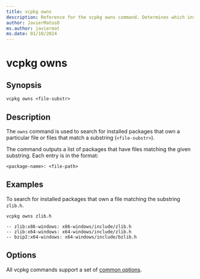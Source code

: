 ```yaml
---
title: vcpkg owns
description: Reference for the vcpkg owns command. Determines which installed package owns a particular file or files matching a substring.
author: JavierMatosD
ms.author: javiermat
ms.date: 01/10/2024
---
```

# vcpkg owns

## Synopsis

```console
vcpkg owns <file-substr>
```

## Description

The `owns` command is used to search for installed packages that own a particular file or files that match a substring (`<file-substr>`).

The command outputs a list of packages that have files matching the given substring. Each entry is in the format:

```console
<package-name>: <file-path>
```

## Examples

To search for installed packages that own a file matching the substring `zlib.h`.

```console
vcpkg owns zlib.h

-- zlib:x86-windows: x86-windows/include/zlib.h
-- zlib:x64-windows: x64-windows/include/zlib.h
-- bzip2:x64-windows: x64-windows/include/bzlib.h
```

## Options

All vcpkg commands support a set of [common options](common-options.md).
